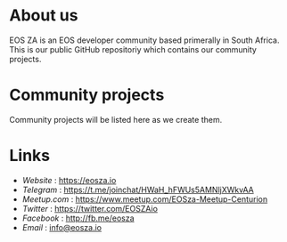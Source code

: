 # About us

EOS ZA is an EOS developer community based primerally in South Africa. This is our public GitHub repositoriy which contains our community projects. 

# Community projects

Community projects will be listed here as we create them.

# Links

* *Website* : https://eosza.io
* *Telegram* : https://t.me/joinchat/HWaH_hFWUs5AMNljXWkvAA
* *Meetup.com* : https://www.meetup.com/EOSza-Meetup-Centurion
* *Twitter* : https://twitter.com/EOSZAio
* *Facebook* : http://fb.me/eosza
* *Email* : info@eosza.io
